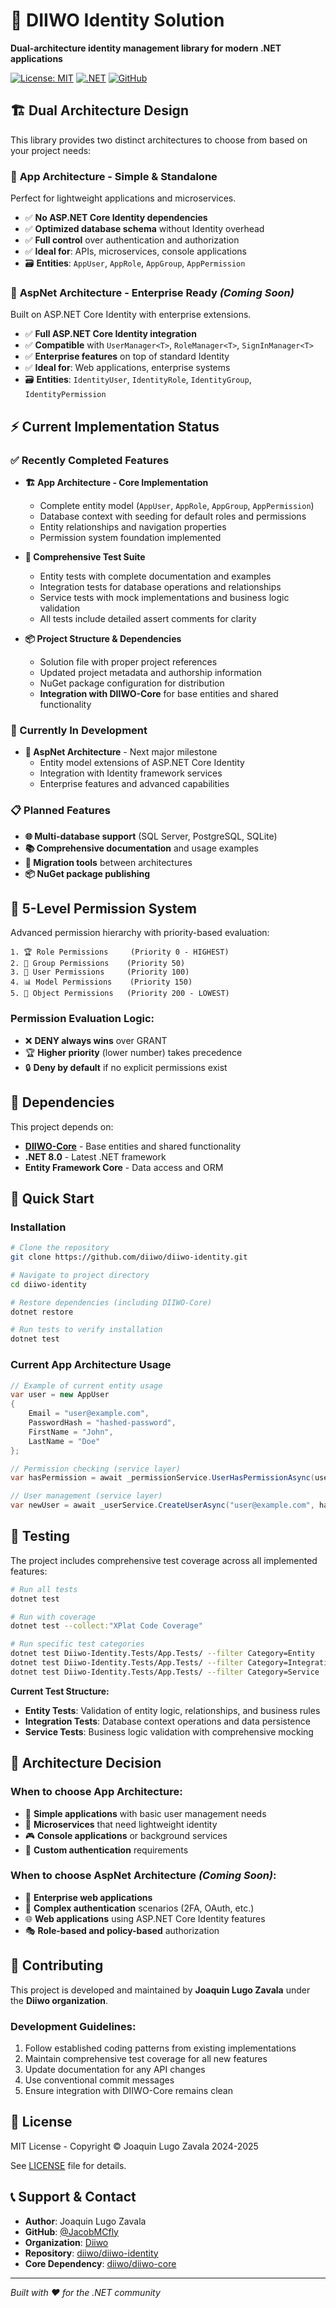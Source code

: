 # 🎯 DIIWO Identity Solution

**Dual-architecture identity management library for modern .NET applications**

[![License: MIT](https://img.shields.io/badge/License-MIT-yellow.svg)](https://opensource.org/licenses/MIT)
[![.NET](https://img.shields.io/badge/.NET-8.0-blue.svg)](https://dotnet.microsoft.com/download/dotnet/8.0)
[![GitHub](https://img.shields.io/badge/GitHub-diiwo%2Fdiiwo--identity-lightgrey.svg)](https://github.com/diiwo/diiwo-identity)

## 🏗️ Dual Architecture Design

This library provides two distinct architectures to choose from based on your project needs:

### 🎪 **App Architecture** - Simple & Standalone
Perfect for lightweight applications and microservices.

- ✅ **No ASP.NET Core Identity dependencies** 
- ✅ **Optimized database schema** without Identity overhead
- ✅ **Full control** over authentication and authorization
- ✅ **Ideal for**: APIs, microservices, console applications
- 🗃️ **Entities**: `AppUser`, `AppRole`, `AppGroup`, `AppPermission`

### 🏢 **AspNet Architecture** - Enterprise Ready *(Coming Soon)*
Built on ASP.NET Core Identity with enterprise extensions.

- ✅ **Full ASP.NET Core Identity integration**
- ✅ **Compatible** with `UserManager<T>`, `RoleManager<T>`, `SignInManager<T>`
- ✅ **Enterprise features** on top of standard Identity
- ✅ **Ideal for**: Web applications, enterprise systems
- 🗃️ **Entities**: `IdentityUser`, `IdentityRole`, `IdentityGroup`, `IdentityPermission`

## ⚡ Current Implementation Status

### ✅ Recently Completed Features

- **🏗️ App Architecture - Core Implementation**
  - Complete entity model (`AppUser`, `AppRole`, `AppGroup`, `AppPermission`) 
  - Database context with seeding for default roles and permissions
  - Entity relationships and navigation properties
  - Permission system foundation implemented
  
- **🧪 Comprehensive Test Suite**
  - Entity tests with complete documentation and examples
  - Integration tests for database operations and relationships
  - Service tests with mock implementations and business logic validation
  - All tests include detailed assert comments for clarity

- **📦 Project Structure & Dependencies**
  - Solution file with proper project references
  - Updated project metadata and authorship information
  - NuGet package configuration for distribution
  - **Integration with DIIWO-Core** for base entities and shared functionality

### 🚧 Currently In Development

- **🏢 AspNet Architecture** - Next major milestone
  - Entity model extensions of ASP.NET Core Identity
  - Integration with Identity framework services
  - Enterprise features and advanced capabilities

### 📋 Planned Features

- **🌐 Multi-database support** (SQL Server, PostgreSQL, SQLite)
- **📚 Comprehensive documentation** and usage examples
- **🔧 Migration tools** between architectures
- **📦 NuGet package publishing**

## 🎯 5-Level Permission System

Advanced permission hierarchy with priority-based evaluation:

```
1. 🏆 Role Permissions     (Priority 0 - HIGHEST)
2. 👥 Group Permissions    (Priority 50)  
3. 👤 User Permissions     (Priority 100)
4. 📊 Model Permissions    (Priority 150)
5. 🎯 Object Permissions   (Priority 200 - LOWEST)
```

### Permission Evaluation Logic:
- ❌ **DENY always wins** over GRANT
- 🏆 **Higher priority** (lower number) takes precedence
- 🔒 **Deny by default** if no explicit permissions exist

## 🔧 Dependencies

This project depends on:
- **[DIIWO-Core](https://github.com/diiwo/diiwo-core)** - Base entities and shared functionality
- **.NET 8.0** - Latest .NET framework
- **Entity Framework Core** - Data access and ORM

## 🚀 Quick Start

### Installation

```bash
# Clone the repository
git clone https://github.com/diiwo/diiwo-identity.git

# Navigate to project directory
cd diiwo-identity

# Restore dependencies (including DIIWO-Core)
dotnet restore

# Run tests to verify installation
dotnet test
```

### Current App Architecture Usage

```csharp
// Example of current entity usage
var user = new AppUser
{
    Email = "user@example.com",
    PasswordHash = "hashed-password",
    FirstName = "John",
    LastName = "Doe"
};

// Permission checking (service layer)
var hasPermission = await _permissionService.UserHasPermissionAsync(userId, "Documents", "Read");

// User management (service layer)  
var newUser = await _userService.CreateUserAsync("user@example.com", hashedPassword, "John", "Doe");
```

## 🧪 Testing

The project includes comprehensive test coverage across all implemented features:

```bash
# Run all tests
dotnet test

# Run with coverage
dotnet test --collect:"XPlat Code Coverage"

# Run specific test categories
dotnet test Diiwo-Identity.Tests/App.Tests/ --filter Category=Entity
dotnet test Diiwo-Identity.Tests/App.Tests/ --filter Category=Integration
dotnet test Diiwo-Identity.Tests/App.Tests/ --filter Category=Service
```

**Current Test Structure:**
- **Entity Tests**: Validation of entity logic, relationships, and business rules
- **Integration Tests**: Database context operations and data persistence
- **Service Tests**: Business logic validation with comprehensive mocking

## 📖 Architecture Decision

### When to choose App Architecture:
- 🎯 **Simple applications** with basic user management needs
- 🚀 **Microservices** that need lightweight identity
- 🎮 **Console applications** or background services
- 🔧 **Custom authentication** requirements

### When to choose AspNet Architecture *(Coming Soon)*:
- 🏢 **Enterprise web applications**
- 🔐 **Complex authentication** scenarios (2FA, OAuth, etc.)
- 🌐 **Web applications** using ASP.NET Core Identity features
- 🎭 **Role-based and policy-based** authorization

## 🤝 Contributing

This project is developed and maintained by **Joaquin Lugo Zavala** under the **Diiwo organization**.

### Development Guidelines:
1. Follow established coding patterns from existing implementations
2. Maintain comprehensive test coverage for all new features
3. Update documentation for any API changes
4. Use conventional commit messages
5. Ensure integration with DIIWO-Core remains clean

## 📜 License

MIT License - Copyright © Joaquin Lugo Zavala 2024-2025

See [LICENSE](LICENSE) file for details.

## 📞 Support & Contact

- **Author**: Joaquin Lugo Zavala
- **GitHub**: [@JacobMCfly](https://github.com/JacobMCfly)  
- **Organization**: [Diiwo](https://github.com/diiwo)
- **Repository**: [diiwo/diiwo-identity](https://github.com/diiwo/diiwo-identity)
- **Core Dependency**: [diiwo/diiwo-core](https://github.com/diiwo/diiwo-core)

---

*Built with ❤️ for the .NET community*